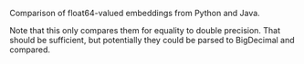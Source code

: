 Comparison of float64-valued embeddings from Python and Java.

Note that this only compares them for equality to double precision. That should
be sufficient, but potentially they could be parsed to BigDecimal and compared.
